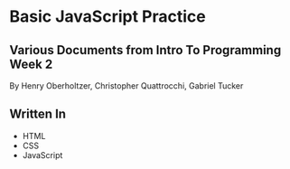 # Basic JavaScript Practice

## Various Documents from Intro To Programming Week 2

By Henry Oberholtzer, Christopher Quattrocchi, Gabriel Tucker

## Written In

* HTML
* CSS
* JavaScript
